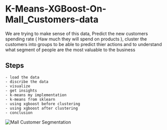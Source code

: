# K-Means-XGBoost-On-Mall_Customers-data
We are trying to make sense of this data, Predict the new customers spending rate ( Haw much they will spend on products ), cluster the customers into groups to be able to predict thier actions and to understand what segment of people are the most valuable to the business



## Steps
    - load the data
    - discribe the data 
    - visualize 
    - get insights
    - k-means my implementation
    - k-means from sklearn
    - using xgboost before clustering
    - using xgboost after clustering
    - conclusion
    
![Mall Customer Segmentation](https://user-images.githubusercontent.com/38549205/223035314-5f4fa0b8-e337-4757-b158-6c1adbb35c05.png)
